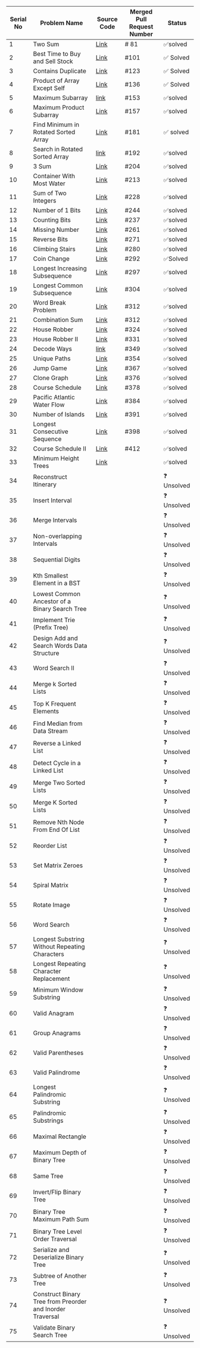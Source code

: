 | Serial No | Problem Name                                      | Source Code | Merged Pull Request Number | Status      |
|-----------|----------------------------------------------------|-------------|----------------------|-------------|
| 1         | Two Sum                                            |[Link](https://github.com/Abiji-2020/DSA-Cracker/tree/main/Blind%2075%20LeetCode/Abinand%20P/Two%20Sum)             | # 81                     | ✅solved  |
| 2         | Best Time to Buy and Sell Stock                   |[Link](https://github.com/Abiji-2020/DSA-Cracker/tree/main/Blind%2075%20LeetCode/Abinand%20P/Best%20time%20to%20buy%20and%20Sell)             |     #101                 |✅ Solved  |
| 3         | Contains Duplicate                                |  [Link](https://github.com/Abiji-2020/DSA-Cracker/tree/main/Blind%2075%20LeetCode/Abinand%20P/Contains%20Duplicate)           |  #123                    | ✅ Solved  |
| 4         | Product of Array Except Self                       | [Link](https://github.com/Abiji-2020/DSA-Cracker/tree/main/Blind%2075%20LeetCode/Abinand%20P/Product%20of%20Array%20Except%20Self)            |     #136                 | ✅ Solved  |
| 5         | Maximum Subarray                                   | [link](https://github.com/Abiji-2020/DSA-Cracker/tree/main/Blind%2075%20LeetCode/Abinand%20P/Maximum%20subarray)            |    #153                  | ✅solved  |
| 6         | Maximum Product Subarray                           |[Link](https://github.com/Abiji-2020/DSA-Cracker/tree/main/Blind%2075%20LeetCode/Abinand%20P/maximum%20product%20subarray)             |  #157                    | ✅solved  |
| 7         | Find Minimum in Rotated Sorted Array               |  [Link](https://github.com/Abiji-2020/DSA-Cracker/tree/main/Blind%2075%20LeetCode/Abinand%20P/Find%20minimum%20in%20rotated%20array)           | #181                     |✅ solved  |
| 8         | Search in Rotated Sorted Array                     |[link](https://github.com/Abiji-2020/DSA-Cracker/tree/main/Blind%2075%20LeetCode/Abinand%20P/Search%20in%20rotated%20array)             | #192                     | ✅solved  |
| 9         | 3 Sum                                              |[Link](https://github.com/Abiji-2020/DSA-Cracker/tree/main/Blind%2075%20LeetCode/Abinand%20P/3sum)             |          #204            | ✅solved  |
| 10        | Container With Most Water                          |[Link](https://github.com/Abiji-2020/DSA-Cracker/tree/main/Blind%2075%20LeetCode/Abinand%20P/Container%20With%20most%20water)             |    #213                  |  ✅solved  |
| 11        | Sum of Two Integers                                |[Link](https://github.com/Abiji-2020/DSA-Cracker/tree/main/Blind%2075%20LeetCode/Abinand%20P/Sum%20of%20Two%20integers)             |    #228                  | ✅solved  |
| 12        | Number of 1 Bits                                   | [Link](https://github.com/Abiji-2020/DSA-Cracker/tree/main/Blind%2075%20LeetCode/Abinand%20P/Number%20of%201%20bits%20)            |      #244        | ✅solved  |
| 13        | Counting Bits                                      |  [Link](https://github.com/Abiji-2020/DSA-Cracker/tree/main/Blind%2075%20LeetCode/Abinand%20P/Counting%20bits)           |       #237                    | ✅solved  |
| 14        | Missing Number                                     | [Link](https://github.com/Abiji-2020/DSA-Cracker/tree/main/Blind%2075%20LeetCode/Abinand%20P/Missing%20number)            |        #261          | ✅solved  |
| 15        | Reverse Bits                                       | [Link](https://github.com/Abiji-2020/DSA-Cracker/tree/main/Blind%2075%20LeetCode/Abinand%20P/Reverse%20Bits)            |  #271                    | ✅solved  |
| 16        | Climbing Stairs                                    |[Link](https://github.com/Abiji-2020/DSA-Cracker/tree/main/Blind%2075%20LeetCode/Abinand%20P/Climbing%20Stairs)             |         #280            | ✅solved  |
| 17        | Coin Change                                        | [Link](https://github.com/Abiji-2020/DSA-Cracker/tree/main/Blind%2075%20LeetCode/Abinand%20P/coin%20change)            |       #292               | ✅Solved  |
| 18        | Longest Increasing Subsequence                     |[Link](https://github.com/Abiji-2020/DSA-Cracker/tree/main/Blind%2075%20LeetCode/Abinand%20P/Longest%20increasing%20subsequence.)             |   #297                   | ✅solved  |
| 19        | Longest Common Subsequence                         | [Link](https://github.com/Abiji-2020/DSA-Cracker/tree/main/Blind%2075%20LeetCode/Abinand%20P/Longest%20common%20subsequence)            |      #304                | ✅solved  |
| 20        | Word Break Problem                                 | [Link](https://github.com/Abiji-2020/DSA-Cracker/tree/main/Blind%2075%20LeetCode/Abinand%20P/Word%20Break)            |         #312             | ✅solved  |
| 21        | Combination Sum                                    |[Link](https://github.com/Abiji-2020/DSA-Cracker/tree/main/Blind%2075%20LeetCode/Abinand%20P/Combination%20Sum)             |      #312                | ✅solved  |
| 22        | House Robber                                       | [Link](https://github.com/Abiji-2020/DSA-Cracker/tree/main/Blind%2075%20LeetCode/Abinand%20P/House%20Robbed)            |      #324                | ✅solved  |
| 23        | House Robber II                                    | [Link](https://github.com/Abiji-2020/DSA-Cracker/tree/main/Blind%2075%20LeetCode/Abinand%20P/House%20Robber%20II)            |      #331                |✅solved  |
| 24        | Decode Ways                                        |[link](https://github.com/Abiji-2020/DSA-Cracker/tree/main/Blind%2075%20LeetCode/Abinand%20P/Decode%20Ways)             |         #349             | ✅solved  |
| 25        | Unique Paths                                       |[Link](https://github.com/Abiji-2020/DSA-Cracker/tree/main/Blind%2075%20LeetCode/Abinand%20P/Unique%20Paths)             |         #354             |✅solved  |
| 26        | Jump Game                                          | [Link](https://github.com/Abiji-2020/DSA-Cracker/tree/main/Blind%2075%20LeetCode/Abinand%20P/Jump%20Game)            |          #367            | ✅solved  |
| 27        | Clone Graph                                        | [Link](https://github.com/Abiji-2020/DSA-Cracker/tree/main/Blind%2075%20LeetCode/Abinand%20P/Clone%20Graph)            |       #376               | ✅solved  |
| 28        | Course Schedule                                    | [Link](https://github.com/Abiji-2020/DSA-Cracker/tree/main/Blind%2075%20LeetCode/Abinand%20P/Course%20Schedule)            |      #378                | ✅solved  |
| 29        | Pacific Atlantic Water Flow                        |[Link](https://github.com/Abiji-2020/DSA-Cracker/tree/main/Blind%2075%20LeetCode/Abinand%20P/Pacific%20Atlantic%20Water%20Flow)             |      #384                |✅solved  |
| 30        | Number of Islands                                  | [Link](https://github.com/Abiji-2020/DSA-Cracker/tree/main/Blind%2075%20LeetCode/Abinand%20P/Number%20of%20Islands)            |            #391          | ✅solved  |
| 31        | Longest Consecutive Sequence                        | [Link](https://github.com/Abiji-2020/DSA-Cracker/tree/main/Blind%2075%20LeetCode/Abinand%20P/Longest%20Consecutive%20Sequence)            |        #398              | ✅solved  |
| 32        | Course Schedule II                                 |[Link](https://github.com/Abiji-2020/DSA-Cracker/tree/main/Blind%2075%20LeetCode/Abinand%20P/Course%20Schedule%20II)             |          #412            | ✅solved  |
| 33        | Minimum Height Trees                                | [Link](https://github.com/Abiji-2020/DSA-Cracker/tree/main/Blind%2075%20LeetCode/Abinand%20P/Minimum%20Height%20Trees)            |                      | ✅solved  |
| 34        | Reconstruct Itinerary                               |             |                      | ❓ Unsolved  |
| 35        | Insert Interval                                     |             |                      | ❓ Unsolved  |
| 36        | Merge Intervals                                     |             |                      | ❓ Unsolved  |
| 37        | Non-overlapping Intervals                           |             |                      | ❓ Unsolved  |
| 38        | Sequential Digits                                   |             |                      | ❓ Unsolved  |
| 39        | Kth Smallest Element in a BST                      |             |                      | ❓ Unsolved  |
| 40        | Lowest Common Ancestor of a Binary Search Tree      |             |                      | ❓ Unsolved  |
| 41        | Implement Trie (Prefix Tree)                       |             |                      | ❓ Unsolved  |
| 42        | Design Add and Search Words Data Structure          |             |                      | ❓ Unsolved  |
| 43        | Word Search II                                      |             |                      | ❓ Unsolved  |
| 44        | Merge k Sorted Lists                                |             |                      | ❓ Unsolved  |
| 45        | Top K Frequent Elements                              |             |                      | ❓ Unsolved  |
| 46        | Find Median from Data Stream                        |             |                      | ❓ Unsolved  |
| 47        | Reverse a Linked List                               |             |                      | ❓ Unsolved  |
| 48        | Detect Cycle in a Linked List                       |             |                      | ❓ Unsolved  |
| 49        | Merge Two Sorted Lists                              |             |                      | ❓ Unsolved  |
| 50        | Merge K Sorted Lists                                |             |                      | ❓ Unsolved  |
| 51        | Remove Nth Node From End Of List                    |             |                      | ❓ Unsolved  |
| 52        | Reorder List                                        |             |                      | ❓ Unsolved  |
| 53        | Set Matrix Zeroes                                   |             |                      | ❓ Unsolved  |
| 54        | Spiral Matrix                                       |             |                      | ❓ Unsolved  |
| 55        | Rotate Image                                        |             |                      | ❓ Unsolved  |
| 56        | Word Search                                         |             |                      | ❓ Unsolved  |
| 57        | Longest Substring Without Repeating Characters     |             |                      | ❓ Unsolved  |
| 58        | Longest Repeating Character Replacement              |             |                      | ❓ Unsolved  |
| 59        | Minimum Window Substring                            |             |                      | ❓ Unsolved  |
| 60        | Valid Anagram                                       |             |                      | ❓ Unsolved  |
| 61        | Group Anagrams                                      |             |                      | ❓ Unsolved  |
| 62        | Valid Parentheses                                   |             |                      | ❓ Unsolved  |
| 63        | Valid Palindrome                                    |             |                      | ❓ Unsolved  |
| 64        | Longest Palindromic Substring                       |             |                      | ❓ Unsolved  |
| 65        | Palindromic Substrings                              |             |                      | ❓ Unsolved  |
| 66        | Maximal Rectangle                                    |             |                      | ❓ Unsolved  |
| 67        | Maximum Depth of Binary Tree                         |             |                      | ❓ Unsolved  |
| 68        | Same Tree                                            |             |                      | ❓ Unsolved  |
| 69        | Invert/Flip Binary Tree                             |             |                      | ❓ Unsolved  |
| 70        | Binary Tree Maximum Path Sum                        |             |                      | ❓ Unsolved  |
| 71        | Binary Tree Level Order Traversal                   |             |                      | ❓ Unsolved  |
| 72        | Serialize and Deserialize Binary Tree               |             |                      | ❓ Unsolved  |
| 73        | Subtree of Another Tree                             |             |                      | ❓ Unsolved  |
| 74        | Construct Binary Tree from Preorder and Inorder Traversal |             |                      | ❓ Unsolved  |
| 75        | Validate Binary Search Tree                         |             |                      | ❓ Unsolved  |

